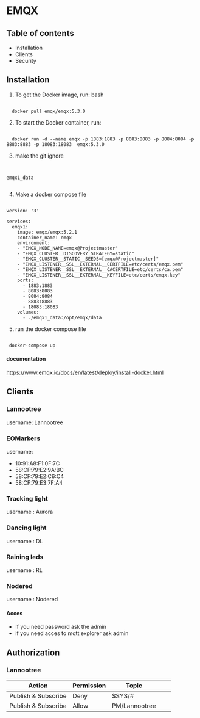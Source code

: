# EMQX 

## Table of contents

* Installation
* Clients
* Security

## Installation

1. To get the Docker image, run: bash

``` YML

  docker pull emqx/emqx:5.3.0

```

2. To start the Docker container, run:

``` YML

  docker run -d --name emqx -p 1883:1883 -p 8083:8083 -p 8084:8084 -p 8883:8883 -p 18083:18083  emqx:5.3.0

```

3. make the git ignore
``` YML


emqx1_data


```


4. Make a docker compose file
``` YML

version: '3'

services:
  emqx1:
    image: emqx/emqx:5.2.1
    container_name: emqx
    environment:
    - "EMQX_NODE_NAME=emqx@Projectmaster"
    - "EMQX_CLUSTER__DISCOVERY_STRATEGY=static"
    - "EMQX_CLUSTER__STATIC__SEEDS=[emqx@Projectmaster]"
    - "EMQX_LISTENER__SSL__EXTERNAL__CERTFILE=etc/certs/emqx.pem"
    - "EMQX_LISTENER__SSL__EXTERNAL__CACERTFILE=etc/certs/ca.pem"
    - "EMQX_LISTENER__SSL__EXTERNAL__KEYFILE=etc/certs/emqx.key"
    ports:
      - 1883:1883
      - 8083:8083
      - 8084:8084
      - 8883:8883
      - 18083:18083 
    volumes:
      - ./emqx1_data:/opt/emqx/data

```

5. run the docker compose  file

``` YML

 docker-compose up

```

#### documentation
https://www.emqx.io/docs/en/latest/deploy/install-docker.html



## Clients

### Lannootree

username: Lannootree


### EOMarkers

username:  
- 10:91:A8:F1:0F:7C
- 58:CF:79:E2:9A:BC	
- 58:CF:79:E2:C6:C4	
- 58:CF:79:E3:7F:A4	

### Tracking light

username : Aurora


### Dancing light

username : DL

### Raining leds

username : RL


### Nodered

username : Nodered


#### Acces
- If you need password ask the admin
- if you need acces to mqtt explorer ask admin





## Authorization

### Lannootree

| Action  	|  Permission 	|   Topic	|   	|   	|
|---	|---	|---	|---	|---	|
|  Publish & Subscribe	|  Deny 	|  	$SYS/# 	| 
|  Publish & Subscribe	|  Allow 	|  PM/Lannootree	|   	







